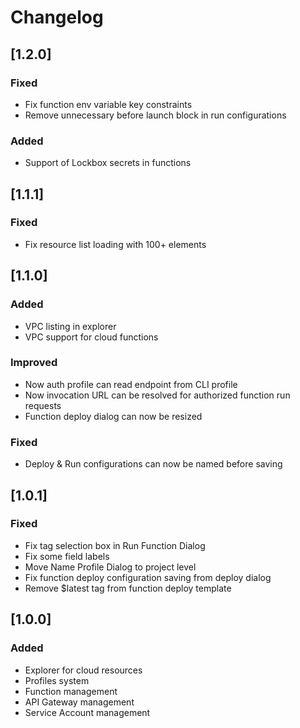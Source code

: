 # Changelog

## [1.2.0]
### Fixed
- Fix function env variable key constraints
- Remove unnecessary before launch block in run configurations
### Added
- Support of Lockbox secrets in functions

## [1.1.1]
### Fixed
- Fix resource list loading with 100+ elements

## [1.1.0]
### Added
- VPC listing in explorer
- VPC support for cloud functions
### Improved
- Now auth profile can read endpoint from CLI profile
- Now invocation URL can be resolved for authorized function run requests
- Function deploy dialog can now be resized
### Fixed
- Deploy & Run configurations can now be named before saving

## [1.0.1]
### Fixed
- Fix tag selection box in Run Function Dialog
- Fix some field labels
- Move Name Profile Dialog to project level
- Fix function deploy configuration saving from deploy dialog
- Remove $latest tag from function deploy template

## [1.0.0]
### Added
- Explorer for cloud resources
- Profiles system
- Function management
- API Gateway management
- Service Account management